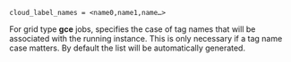     cloud_label_names = <name0,name1,name…>

For grid type **gce** jobs, specifies the case of tag names that will be
associated with the running instance. This is only necessary if a tag
name case matters. By default the list will be automatically generated.

